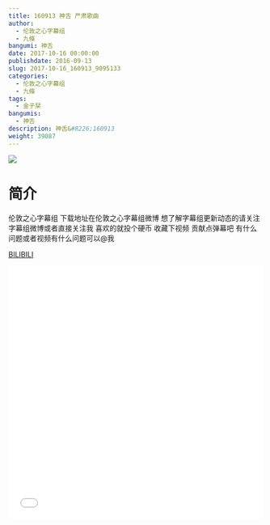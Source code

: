 ```yaml
---
title: 160913 神舌 严肃歌曲
author: 
  - 伦敦之心字幕组
  - 九條
bangumi: 神舌
date: 2017-10-16 00:00:00
publishdate: 2016-09-13
slug: 2017-10-16_160913_9095133
categories: 
  - 伦敦之心字幕组
  - 九條
tags: 
  - 金子栞
bangumis: 
  - 神舌
description: 神舌&#8226;160913
weight: 39087
---
```


![](https://i.imgur.com/UmirYcH.jpg)

# 简介  
伦敦之心字幕组 下载地址在伦敦之心字幕组微博 想了解字幕组更新动态的请关注字幕组微博或者直接关注我 喜欢的就投个硬币 收藏下视频 贡献点弹幕吧
有什么问题或者视频有什么问题可以@我

  [BILIBILI](https://www.bilibili.com/video/av9095133/)


  <iframe src="//www.bilibili.com/html/html5player.html?cid=15025273&aid=9095133" width="100%" height="500" frameborder="0" allowfullscreen="allowfullscreen"></iframe>
